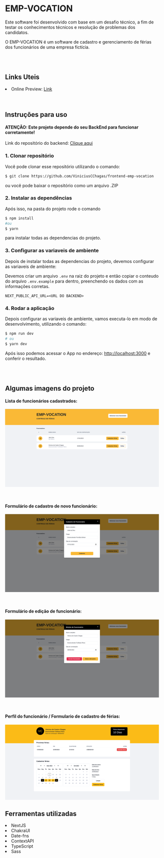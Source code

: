 # EMP-VOCATION

Este software foi desenvolvido com base em um desafio técnico, a fim de testar os conhecimentos técnicos e resolução de problemas dos candidatos.

O EMP-VOCATION é um software de cadastro e gerenciamento de férias dos funcionários de uma empresa fictícia.

</br>
</br>

## Links Uteis

<li>Online Preview: <a href="https://frontend-emp-vocation.vercel.app/" target="_blank">Link</a></li>

</br>
</br>

## Instruções para uso

#### ATENÇÃO: Este projeto depende do seu BackEnd para funcionar corretamente!

Link do repositório do backend: <a href="https://github.com/ViniciusCChagas/backend-emp-vocation" target="_blank">Clique aqui</a>

### 1. Clonar repositório

Você pode clonar esse repositório utilizando o comando: <br>

```bash
$ git clone https://github.com/ViniciusCChagas/frontend-emp-vocation
```

ou você pode baixar o repositório como um arquivo .ZIP

### 2. Instalar as dependências

Após isso, na pasta do projeto rode o comando

```bash
$ npm install
#ou
$ yarn
```

para instalar todas as dependencias do projeto. <br>

### 3. Configurar as variaveis de ambiente

Depois de instalar todas as dependencias do projeto, devemos configurar as variaveis de ambiente:

Devemos criar um arquivo `.env` na raiz do projeto e então copiar o conteudo do arquivo `.env.example` para dentro, preenchendo os dados com as informações corretas.

```env
NEXT_PUBLIC_API_URL=<URL DO BACKEND>
```

### 4. Rodar a aplicação

Depois configurar as variaveis de ambiente, vamos executa-lo em modo de desenvolvimento, utilizando o comando:

```bash
$ npm run dev
# ou
$ yarn dev
```

Após isso podemos acessar o App no endereço: [http://localhost:3000](http://localhost:3000) e conferir o resultado.

</br>
</br>

## Algumas imagens do projeto

#### Lista de funcionários cadastrados:

![Lista de Funcionário](readme/lista-de-funcionarios.png)

<br/>

#### Formulário de cadastro de novo funcionário:

![Cadastro de Funcionáio](readme/cadastro-de-funcionario.png)

<br/>

#### Formulário de edição de funcionário:

![Edição de Funcionáio](readme/edicao-de-funcionario.png)

<br/>

#### Perfil do funcionário / Formulario de cadastro de férias:

![Perfil de Funcionáio](readme/perfil-funcionario.png)

## Ferramentas utilizadas

<li>NextJS</li>
<li>ChakraUI</li>
<li>Date-fns</li>
<li>ContextAPI</li>
<li>TypeScript</li>
<li>Sass</li>
